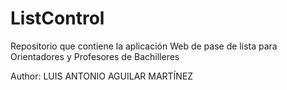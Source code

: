# ListControl
Repositorio que contiene la aplicación Web de pase de lista para Orientadores y Profesores de Bachilleres

Author: LUIS ANTONIO AGUILAR MARTÍNEZ
